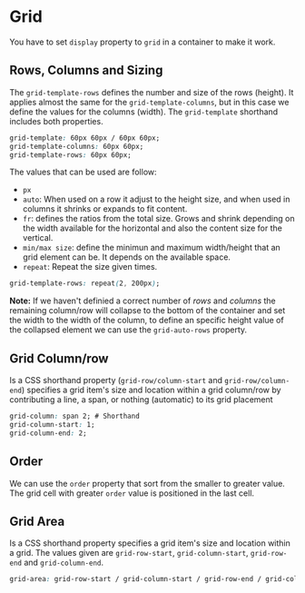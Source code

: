 # Grid

You have to set `display` property to `grid` in a container to make it work.

## Rows, Columns and Sizing

The `grid-template-rows` defines the number and size of the rows (height). It applies almost the same for the `grid-template-columns`, but in this case we define the values for the columns (width). The `grid-template` shorthand includes both properties.

```css
grid-template: 60px 60px / 60px 60px;
grid-template-columns: 60px 60px;
grid-template-rows: 60px 60px;
```

The values that can be used are follow:

- `px`
- `auto`: When used on a row it adjust to the height size, and when used in columns it shrinks or expands to fit content.
- `fr`: defines the ratios from the total size. Grows and shrink depending on the width available for the horizontal and also the content size for the vertical.
- `min/max size`: define the minimun and maximum width/height that an grid element can be. It depends on the available space.
- `repeat`: Repeat the size given times.

```css
grid-template-rows: repeat(2, 200px); 
```

__Note:__ If we haven't definied a correct number of _rows_ and _columns_ the remaining column/row will collapse to the bottom of the container and set the width to the width of the column, to define an specific height value of the collapsed element we can use the `grid-auto-rows` property.

## Grid Column/row

Is a CSS shorthand property (`grid-row/column-start` and `grid-row/column-end`) specifies a grid item's size and location within a grid column/row by contributing a line, a span, or nothing (automatic) to its grid placement

```css
grid-column: span 2; # Shorthand
grid-column-start: 1;
grid-column-end: 2;
```

## Order

We can use the `order` property that sort from the smaller to greater value. The grid cell with greater `order` value is positioned in the last cell.

## Grid Area

Is a CSS shorthand property specifies a grid item's size and location within a grid. The values given are `grid-row-start`, `grid-column-start`, `grid-row-end` and `grid-column-end`.

```css
grid-area: grid-row-start / grid-column-start / grid-row-end / grid-column-end;
```
